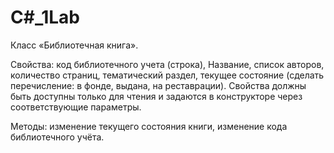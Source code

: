 # C#_1Lab

Класс «Библиотечная книга».

Свойства: код библиотечного учета (строка), Название, список авторов, количество страниц, тематический раздел, текущее состояние (сделать перечисление: в фонде, выдана, на реставрации). Свойства должны быть доступны только для чтения и задаются в конструкторе через соответствующие параметры.

Методы: изменение текущего состояния книги, изменение кода библиотечного учёта.